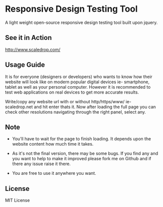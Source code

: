 # Responsive Design Testing Tool

A light weight open-source responsive design testing tool built upon jquery.

## See it in Action
 <http://www.scaledrop.com/>

## Usage Guide
It is for everyone (designers or developers) who wants to know how their website will look like on modern popular digital devices ie- smartphone, tablet as well as your personal computer. However it is recommended to test web applications on real devices to get more accurate results.

Write/copy any website url with or without http/https/www/ ie- scaledrop.net and hit enter thats it. Now after loading the full page you can check other resolutions navigating through the right panel, select any.

## Note
* You'll have to wait for the page to finish loading. It depends upon the website content how much time it takes. 

* As it's not the final version, there may be some bugs. If you find any and you want to help to make it improved please fork me on Github and if there any issue raise it there.
* You are free to use it anywhere you want.

## License
MIT License
